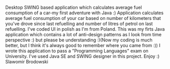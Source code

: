 Desktop SWING based application which calculates average fuel consumption of a car-my first adventure with Java :) Application calculates average fuel consumption of your car based on number of kilometers that you've drove since last refuelling and number of litres of petrol on last refuelling. I've coded UI in polish as I'm from Poland. This was my firts Java application which contains a lot of anti-design patterns as I look from time perspective :) but please be understanding :)(Now my coding is much better, but I think it's always good to remember where you came from :)) I wrote this application to pass a "Programming Languages" exam on University. I've used Java SE and SWING designer in this project. Enjoy :) Slawomir Brodowski
